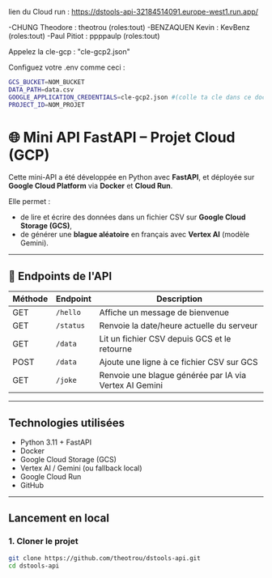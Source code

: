 lien du Cloud run : https://dstools-api-32184514091.europe-west1.run.app/



-CHUNG Theodore : theotrou (roles:tout)
-BENZAQUEN Kevin : KevBenz (roles:tout)
-Paul Pitiot : ppppaulp (roles:tout)


Appelez la cle-gcp : "cle-gcp2.json"

Configuez votre .env comme ceci : 
```bash
GCS_BUCKET=NOM_BUCKET
DATA_PATH=data.csv
GOOGLE_APPLICATION_CREDENTIALS=cle-gcp2.json #(colle ta cle dans ce document la)
PROJECT_ID=NOM_PROJET
```



# 🌐 Mini API FastAPI – Projet Cloud (GCP)

Cette mini-API a été développée en Python avec **FastAPI**, et déployée sur **Google Cloud Platform** via **Docker** et **Cloud Run**.

Elle permet :
- de lire et écrire des données dans un fichier CSV sur **Google Cloud Storage (GCS)**,
- de générer une **blague aléatoire** en français avec **Vertex AI** (modèle Gemini).

---

## 🚀 Endpoints de l'API

| Méthode | Endpoint     | Description                                                                 |
|---------|--------------|-----------------------------------------------------------------------------|
| GET     | `/hello`     | Affiche un message de bienvenue                                             |
| GET     | `/status`    | Renvoie la date/heure actuelle du serveur                                   |
| GET     | `/data`      | Lit un fichier CSV depuis GCS et le retourne                               |
| POST    | `/data`      | Ajoute une ligne à ce fichier CSV sur GCS                                   |
| GET     | `/joke`      | Renvoie une blague générée par IA via Vertex AI Gemini                      |

---


## Technologies utilisées

- Python 3.11 + FastAPI
- Docker
- Google Cloud Storage (GCS)
- Vertex AI / Gemini (ou fallback local)
- Google Cloud Run
- GitHub

---

## Lancement en local

### 1. Cloner le projet

```bash
git clone https://github.com/theotrou/dstools-api.git
cd dstools-api
